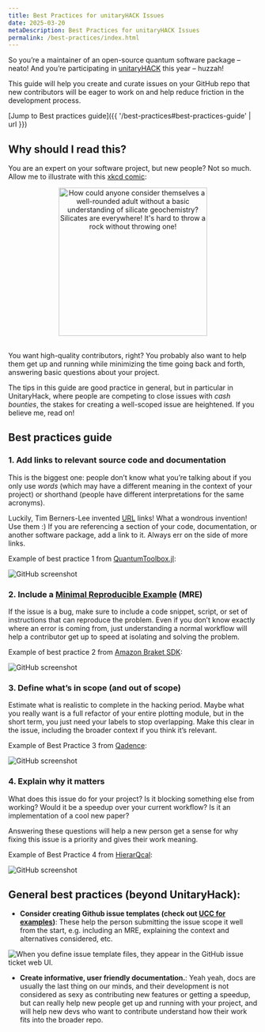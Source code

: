 ```yaml
---
title: Best Practices for unitaryHACK Issues
date: 2025-03-20
metaDescription: Best Practices for unitaryHACK Issues
permalink: /best-practices/index.html
---
```


So you’re a maintainer of an open-source quantum software package – neato! And you’re participating in [unitaryHACK](https://unitaryhack.dev/) this year – huzzah!

This guide will help you create and curate issues on your GitHub repo that new contributors will be eager to work on and help reduce friction in the development process. 

[Jump to Best practices guide]({{ '/best-practices#best-practices-guide' | url }})

## Why should I read this?

You are an expert on your software project, but new people? Not so much. Allow me to illustrate with this [xkcd comic](https://xkcd.com/2501/):

<div style="text-align: center"><img style="display: inline-block; width: 300px" src="/assets/img/average_familiarity_2x.png" alt="How could anyone consider themselves a well-rounded adult without a basic understanding of silicate geochemistry? Silicates are everywhere! It's hard to throw a rock without throwing one!" /></div>
<br/>

You want high-quality contributors, right? You probably also want to help them get up and running while minimizing the time going back and forth, answering basic questions about your project.

The tips in this guide are good practice in general, but in particular in UnitaryHack, where people are competing to close issues with *cash bounties*, the stakes for creating a well-scoped issue are heightened. If you believe me, read on!

## Best practices guide

### 1. Add links to relevant source code and documentation

This is the biggest one: people don’t know what you’re talking about if you only use *words* (which may have a different meaning in the context of your project) or shorthand (people have different interpretations for the same acronyms). 

Luckily, Tim Berners-Lee invented [URL](https://en.wikipedia.org/wiki/URL) links! What a wondrous invention! Use them :) If you are referencing a section of your code, documentation, or another software package, add a link to it. Always err on the side of more links.

Example of best practice 1 from [QuantumToolbox.jl](http://QuantumToolbox.jl):

<img src='/assets/img/BP_1.webp' alt="GitHub screenshot"/>

### 2. Include a [Minimal Reproducible Example](https://stackoverflow.com/help/minimal-reproducible-example) (MRE)

If the issue is a bug, make sure to include a code snippet, script, or set of instructions that can reproduce the problem. Even if you don’t know exactly where an error is coming from, just understanding a normal workflow will help a contributor get up to speed at isolating and solving the problem.

Example of best practice 2 from [Amazon Braket SDK](https://github.com/amazon-braket/amazon-braket-sdk-python/issues/603):

<img src='/assets/img/BP_2.webp' alt="GitHub screenshot"/>

### 3. Define what’s in scope (and out of scope)

Estimate what is realistic to complete in the hacking period. Maybe what you really want is a full refactor of your entire plotting module, but in the short term, you just need your labels to stop overlapping. Make this clear in the issue, including the broader context if you think it’s relevant.

Example of Best Practice 3 from [Qadence](https://github.com/pasqal-io/qadence/issues/368):

<img src='/assets/img/BP_3.webp' alt="GitHub screenshot"/>

### 4. Explain why it matters

What does this issue do for your project? Is it blocking something else from working? Would it be a speedup over your current workflow? Is it an implementation of a cool new paper?

Answering these questions will help a new person get a sense for why fixing this issue is a priority and gives their work meaning. 

Example of Best Practice 4 from [HierarQcal](https://github.com/matt-lourens/hierarqcal/issues/50):

<img src='/assets/img/BP_4.webp' alt="GitHub screenshot"/>

## General best practices (beyond UnitaryHack):

* **Consider creating Github issue templates (check out [UCC for examples](https://github.com/unitaryfoundation/ucc/tree/main/.github/ISSUE_TEMPLATE))**: These help the person submitting the issue scope it well from the start, e.g. including an MRE, explaining the context and alternatives considered, etc.

<img src="/assets/img/issue_templates.png" alt="When you define issue template files, they appear in the GitHub issue ticket web UI." />
<br/>

* **Create informative, user friendly documentation.**: Yeah yeah, docs are usually the last thing on our minds, and their development is not considered as sexy as contributing new features or getting a speedup, but can really help new people get up and running with your project, and will help new devs who want to contribute understand how their work fits into the broader repo.
